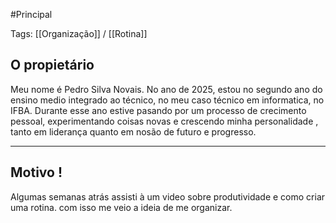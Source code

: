 #Principal 

Tags: [[Organização]] /  [[Rotina]]
## O propietário

Meu nome é Pedro Silva Novais. No ano de 2025, estou no segundo ano do ensino medio integrado ao técnico, no meu caso técnico em informatica, no IFBA. Durante esse ano estive pasando por um processo de crecimento pessoal, experimentando coisas novas e crescendo minha personalidade , tanto em liderança quanto em nosão de futuro e progresso.

---
## Motivo !

Algumas semanas atrás assisti à um video sobre produtividade e como criar uma rotina. com isso me veio a ideia de me organizar.

